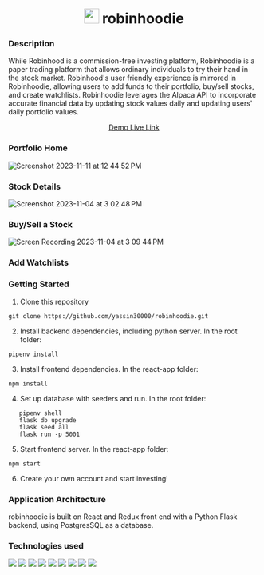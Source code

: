 
<h1 align='center'> <img height="30" src='https://github.com/yassin30000/robinhoodie/assets/117422078/f89e499d-7e70-45b8-a5ef-799c08f7f231' />  robinhoodie</h1>

<h3>Description</h3>
<p>While Robinhood is a commission-free investing platform, Robinhoodie is a paper trading platform that allows ordinary individuals to try their hand in the stock market. Robinhood's user friendly experience is mirrored in Robinhoodie, allowing users to add funds to their portfolio, buy/sell stocks, and create watchlists. Robinhoodie leverages the Alpaca API to incorporate accurate financial data by updating stock values daily and updating users' daily portfolio values.</p>

<div align='center'> <a href='https://robinhoodie-9jff.onrender.com'>Demo Live Link</a> </div>

<h3>Portfolio Home</h3>

![Screenshot 2023-11-11 at 12 44 52 PM](https://github.com/yassin30000/robinhoodie/assets/117422078/f213b877-5b70-4462-8534-f16e0a4b9d58)

<h3>Stock Details</h3>

![Screenshot 2023-11-04 at 3 02 48 PM](https://github.com/yassin30000/robinhoodie/assets/117422078/93afdb95-ddf1-4bdb-a9b0-167fe6aed6eb)

<h3>Buy/Sell a Stock</h3>

![Screen Recording 2023-11-04 at 3 09 44 PM](https://github.com/yassin30000/robinhoodie/assets/117422078/d69db4b9-1e7f-4195-9506-c14c00cec916)

<h3>Add Watchlists</h3>

### Getting Started

1. Clone this repository

```
git clone https://github.com/yassin30000/robinhoodie.git
```
   
2. Install backend dependencies, including python server. In the root folder:

```
pipenv install
```

3. Install frontend dependencies. In the react-app folder:

```
npm install
```

4.  Set up database with seeders and run. In the root folder:

```
   pipenv shell
   flask db upgrade
   flask seed all
   flask run -p 5001

```
5. Start frontend server. In the react-app folder:
```
npm start
```

6. Create your own account and start investing!

### Application Architecture

robinhoodie is built on React and Redux front end with a Python Flask backend, using PostgresSQL as a database. 

### Technologies used
<div>
   <img src='https://img.shields.io/badge/JavaScript-323330?style=for-the-badge&logo=javascript&logoColor=F7DF1E' />
   <img src='https://img.shields.io/badge/Python-FFD43B?style=for-the-badge&logo=python&logoColor=blue' />
   <img src='https://img.shields.io/badge/Flask-000000?style=for-the-badge&logo=flask&logoColor=white' />
   <img src='https://img.shields.io/badge/React-20232A?style=for-the-badge&logo=react&logoColor=61DAFB' />
   <img src='https://img.shields.io/badge/React_Router-CA4245?style=for-the-badge&logo=react-router&logoColor=white' />
   <img src='https://img.shields.io/badge/Redux-593D88?style=for-the-badge&logo=redux&logoColor=white' />
   <img src='https://img.shields.io/badge/Sqlite-003B57?style=for-the-badge&logo=sqlite&logoColor=white' />
   <img src='https://img.shields.io/badge/PostgreSQL-316192?style=for-the-badge&logo=postgresql&logoColor=white' />
   <img src='https://img.shields.io/badge/Chart%20js-FF6384?style=for-the-badge&logo=chartdotjs&logoColor=white' />
</div>


